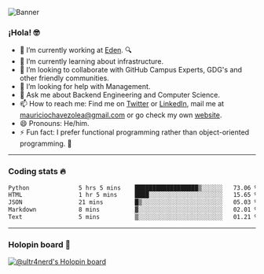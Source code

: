 ![Banner](banner.gif)
### ¡Hola! 🤓

- 🔭 I’m currently working at [Eden](https://edenmed.com/). 🔍
- 🌱 I’m currently learning about infrastructure.
- 👯 I’m looking to collaborate with GitHub Campus Experts, GDG's and other friendly communities.
- 🤔 I’m looking for help with Management.
- 💬 Ask me about Backend Engineering and Computer Science.
- 📫 How to reach me: Find me on [Twitter](https://twitter.com/ultr4nerd) or [LinkedIn](https://www.linkedin.com/in/ultr4nerd), mail me at [mauriciochavezolea@gmail.com](mailto:mauriciochavezolea@gmail.com) or go check my own [website](https://mauriciochavez.dev).
- 😄 Pronouns: He/him. 
- ⚡ Fun fact: I prefer functional programming rather than object-oriented programming. 🤭
---

### Coding stats 🔥

<!--START_SECTION:waka-->

```txt
Python              5 hrs 5 mins    ██████████████████▒░░░░░░   73.06 %
HTML                1 hr 5 mins     ████░░░░░░░░░░░░░░░░░░░░░   15.65 %
JSON                21 mins         █▒░░░░░░░░░░░░░░░░░░░░░░░   05.03 %
Markdown            8 mins          ▓░░░░░░░░░░░░░░░░░░░░░░░░   02.01 %
Text                5 mins          ▒░░░░░░░░░░░░░░░░░░░░░░░░   01.21 %
```

<!--END_SECTION:waka-->

---

### Holopin board 🦖

[![@ultr4nerd's Holopin board](https://holopin.me/ultr4nerd)](https://holopin.io/@ultr4nerd)
